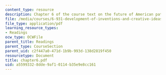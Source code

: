 ```yaml
---
content_type: resource
description: Chapter 6 of the course text on the future of American patents.
file: /media/courses/6-931-development-of-inventions-and-creative-ideas-spring-2008/a55993328dde9af10114b35e9e8cc161_chapter6.pdf
file_type: application/pdf
learning_resource_types:
- Readings
ocw_type: OCWFile
parent_title: Readings
parent_type: CourseSection
parent_uid: c2f447a0-471d-1b9b-993d-138d2819f450
resourcetype: Document
title: chapter6.pdf
uid: a5599332-8dde-9af1-0114-b35e9e8cc161
---
```

